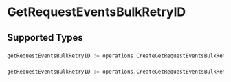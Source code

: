 # GetRequestEventsBulkRetryID


## Supported Types

### 

```go
getRequestEventsBulkRetryID := operations.CreateGetRequestEventsBulkRetryIDStr(string{/* values here */})
```

### 

```go
getRequestEventsBulkRetryID := operations.CreateGetRequestEventsBulkRetryIDArrayOfstr([]string{/* values here */})
```


